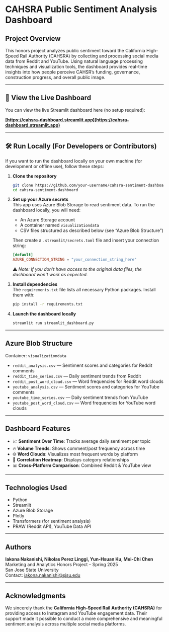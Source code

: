# CAHSRA Public Sentiment Analysis Dashboard

## Project Overview

This honors project analyzes public sentiment toward the California High-Speed Rail Authority (CAHSRA) by collecting and processing social media data from Reddit and YouTube. Using natural language processing techniques and visualization tools, the dashboard provides real-time insights into how people perceive CAHSR’s funding, governance, construction progress, and overall public image.

---

## 🔗 View the Live Dashboard

You can view the live Streamlit dashboard here (no setup required):

**[https://cahsra-dashboard.streamlit.app](https://cahsra-dashboard.streamlit.app)**

---

## 🛠 Run Locally (For Developers or Contributors)

If you want to run the dashboard locally on your own machine (for development or offline use), follow these steps:

1. **Clone the repository**

   ```bash
   git clone https://github.com/your-username/cahsra-sentiment-dashboard.git
   cd cahsra-sentiment-dashboard
   ```

2. **Set up your Azure secrets**  
   This app uses Azure Blob Storage to read sentiment data. To run the dashboard locally, you will need:
   - An Azure Storage account
   - A container named `visualizationdata`
   - CSV files structured as described below (see “Azure Blob Structure”)

   Then create a `.streamlit/secrets.toml` file and insert your connection string:

   ```toml
   [default]
   AZURE_CONNECTION_STRING = "your_connection_string_here"
   ```
   ⚠️ *Note: If you don’t have access to the original data files, the dashboard won’t work as expected.*

3. **Install dependencies**  
   The `requirements.txt` file lists all necessary Python packages. Install them with:

   ```bash
   pip install -r requirements.txt
   ```

4. **Launch the dashboard locally**

   ```bash
   streamlit run streamlit_dashboard.py
   ```

---

## Azure Blob Structure

Container: `visualizationdata`

- `reddit_analysis.csv` — Sentiment scores and categories for Reddit comments  
- `reddit_time_series.csv` — Daily sentiment trends from Reddit  
- `reddit_post_word_cloud.csv` — Word frequencies for Reddit word clouds  
- `youtube_analysis.csv` — Sentiment scores and categories for YouTube comments  
- `youtube_time_series.csv` — Daily sentiment trends from YouTube  
- `youtube_post_word_cloud.csv` — Word frequencies for YouTube word clouds  

---

## Dashboard Features

- 📈 **Sentiment Over Time**: Tracks average daily sentiment per topic  
- 🔥 **Volume Trends**: Shows comment/post frequency across time  
- 🌐 **Word Clouds**: Visualizes most frequent words by platform  
- 🧩 **Correlation Heatmap**: Displays category relationships  
- 📊 **Cross-Platform Comparison**: Combined Reddit & YouTube view  

---

## Technologies Used

- Python  
- Streamlit  
- Azure Blob Storage  
- Plotly  
- Transformers (for sentiment analysis)  
- PRAW (Reddit API), YouTube Data API  

---

## Authors

**Iakona Nakanishi, Nikolas Perez Linggi, Yun-Hsuan Ku,  Mei-Chi Chen**  
Marketing and Analytics Honors Project – Spring 2025  
San Jose State University  
Contact: iakona.nakanishi@sjsu.edu

---

## Acknowledgments

We sincerely thank the **California High-Speed Rail Authority (CAHSRA)** for providing access to Instagram and YouTube engagement data. Their support made it possible to conduct a more comprehensive and meaningful sentiment analysis across multiple social media platforms.
